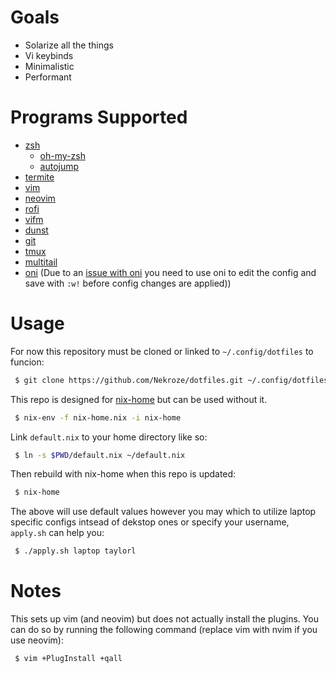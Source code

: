 # Goals

* Solarize all the things
* Vi keybinds
* Minimalistic
* Performant

# Programs Supported

* [zsh](https://www.zsh.org)
	* [oh-my-zsh](https://github.com/robbyrussell/oh-my-zsh)
	* [autojump](http://wiki.github.com/joelthelion/autojump)
* [termite](https://github.com/thestinger/termite/)
* [vim](http://www.vim.org/)
* [neovim](http://neovim.io/)
* [rofi](https://davedavenport.github.io/rofi)
* [vifm](http://vifm.info/)
* [dunst](http://www.knopwob.org/dunst/)
* [git](http://git-scm.com/)
* [tmux](http://tmux.github.io/)
* [multitail](http://www.vanheusden.com/multitail/)
* [oni](https://www.onivim.io) (Due to an [issue with oni](https://github.com/onivim/oni/issues/2087) you need to use oni to edit the config and save with `:w!` before config changes are applied))

# Usage

For now this repository must be cloned or linked to `~/.config/dotfiles` to funcion:

```bash
 $ git clone https://github.com/Nekroze/dotfiles.git ~/.config/dotfiles
```

This repo is designed for [nix-home](https://github.com/sheenobu/nix-home) but can be used without it.

```bash
 $ nix-env -f nix-home.nix -i nix-home
```

Link `default.nix` to your home directory like so:

```bash
 $ ln -s $PWD/default.nix ~/default.nix
```

Then rebuild with nix-home when this repo is updated:

```bash
 $ nix-home
```

The above will use default values however you may which to utilize laptop specific configs intsead of dekstop ones or specify your username, `apply.sh` can help you:

```bash
 $ ./apply.sh laptop taylorl
```

# Notes

This sets up vim (and neovim) but does not actually install the plugins. You can do so by running the following command (replace vim with nvim if you use neovim):

```bash
 $ vim +PlugInstall +qall
```
